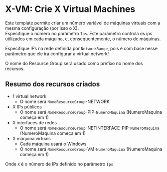 #  X-VM: Crie X Virtual Machines

Este template permite criar um número variável de máquinas virtuais com a mesma configuração (por isso o X).  
Especifique o número no parâmetro `Ips`. Este parâmetro controla os ips utilizados em cada máquina, e, consequentemente, o número de máquinas.  

Especifique IPs na rede definida por `NetworkRange`, pois é com base nesse parâmetro que ele irá configurar a virtual network!

O nome do Resource Group será usado como prefixo no nome dos recursos.

## Resumo dos recursos criados

* 1 virtual network
  - O nome será `NomeResourceGroup`-NETWORK
* X IPs públicos
  - O nome será `NomeResourceGroup`-PIP-`NumeroMaquina` (NumeroMaquina começa em 1)
* X interfaces de redes
  - O nome será `NomeResourceGroup`-NETINTERFACE-PIP-`NumeroMaquina` (NumeroMaquina começa em 1)
* X máquina virtuais
  - Cada máquina usará o Windows
  - O nome será `NomeResourceGroup`-VM-`NumeroMaquina` (NumeroMaquina começa em 1)

Onde `X` é o número de IPs definido no parâmetro `Ips`